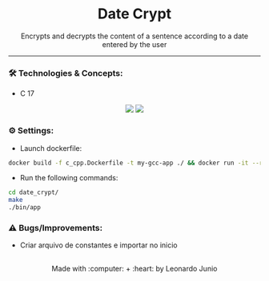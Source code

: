 <h1 align="center">Date Crypt</h1>

<p align="center">Encrypts and decrypts the content of a sentence according to a date entered by the user</p>

<hr> 

### :hammer_and_wrench: Technologies & Concepts:

* C 17

<div align="center" style="display: inline_block">
	<img src="https://img.shields.io/static/v1?label=C&message=v17&color=555555&style=flat"/>
	<img src="https://img.shields.io/static/v1?label=license&message=MIT&color=green&style=flat"/>
</div>

### :gear: Settings:

* Launch dockerfile:
```bash
docker build -f c_cpp.Dockerfile -t my-gcc-app ./ && docker run -it --rm -v ./:/app my-gcc-app
```

* Run the following commands:
```bash
cd date_crypt/
make
./bin/app 
```

### :warning: Bugs/Improvements:

* Criar arquivo de constantes e importar no inicio

##

<div align="center">
	<p>Made with :computer: + :heart: by Leonardo Junio</p>
</div>

